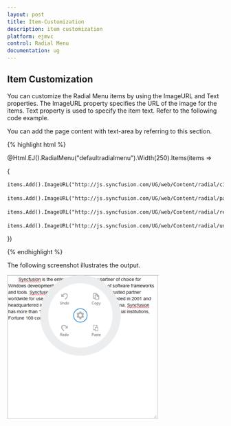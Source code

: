 ```yaml
---
layout: post
title: Item-Customization
description: item customization
platform: ejmvc
control: Radial Menu
documentation: ug
---
```


## Item Customization

You can customize the Radial Menu items by using the ImageURL and Text properties. The ImageURL property specifies the URL of the image for the items. Text property is used to specify the item text. Refer to the following code example.

You can add the page content with text-area by referring to this section.



{% highlight html %}



@Html.EJ().RadialMenu("defaultradialmenu").Width(250).Items(items =>

{

    items.Add().ImageURL("http://js.syncfusion.com/UG/web/Content/radial/c1.png").Text("Copy");

    items.Add().ImageURL("http://js.syncfusion.com/UG/web/Content/radial/paste.png").Text("Paste");

    items.Add().ImageURL("http://js.syncfusion.com/UG/web/Content/radial/redo.png").Text("Redo");

    items.Add().ImageURL("http://js.syncfusion.com/UG/web/Content/radial/undo.png").Text("Undo");

})

<script type="text/javascript">

    $(function () {        

        $("#rteSampleone").select(function (e) {

            $('#defaultradialmenu').ejRadialMenu("show");

        });

    });

</script>



{% endhighlight %}



The following screenshot illustrates the output.

![](Item-Customization_images/Item-Customization_img1.png)



